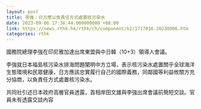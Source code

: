 ```yaml
---
layout: post
title: 李強：日方應以負責任方式處置核污染水
date: 2023-09-06 17:38:44.000000000 +08:00
link: https://news.rthk.hk/rthk/ch/component/k2/1717016-20230906.htm
categories: rthk
---
```


國務院總理李強在印尼雅加達出席東盟與中日韓（10+3）領導人會議。

李強就日本福島核污染水排海問題闡明中方立場，表示核污染水處置關乎全球海洋生態環境和民眾健康，日方應該忠實履行自己的國際義務，同鄰國等利益攸關方充分協商，以負責任方式處置核污染水。

共同社引述日本政府高層官員透露，首相岸田文雄與李強出席會議前簡短交談。官員未有透露交談內容
